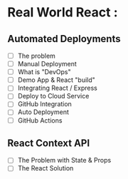 # Real World React :

##  Automated Deployments
- [ ] The problem
- [ ] Manual Deployment
- [ ] What is "DevOps"
- [ ] Demo App & React "build"
- [ ] Integrating React / Express
- [ ] Deploy to Cloud Service
- [ ] GitHub Integration
- [ ] Auto Deployment
- [ ] GitHub Actions

## React Context API
- [ ] The Problem with State & Props
- [ ] The React Solution
